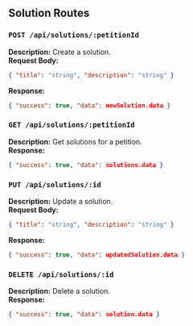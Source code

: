 ## Solution Routes

### `POST /api/solutions/:petitionId`
**Description:** Create a solution.  
**Request Body:**
```json
{ "title": "string", "description": "string" }
```
**Response:**
```json
{ "success": true, "data": newSolution.data }
```

### `GET /api/solutions/:petitionId`
**Description:** Get solutions for a petition.  
**Response:**
```json
{ "success": true, "data": solutions.data }
```

### `PUT /api/solutions/:id`
**Description:** Update a solution.  
**Request Body:**
```json
{ "title": "string", "description": "string" }
```
**Response:**
```json
{ "success": true, "data": updatedSolution.data }
```

### `DELETE /api/solutions/:id`
**Description:** Delete a solution.  
**Response:**
```json
{ "success": true, "data": solution.data }
